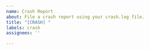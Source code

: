 ```yaml
---
name: Crash Report
about: File a crash report using your crash.log file.
title: "[CRASH] "
labels: crash
assignees: ''

---
```



